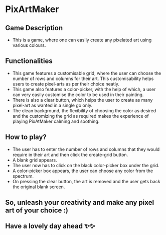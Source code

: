 # **PixArtMaker** 


## **Game Description**
<!-- add your game description here  -->
- This is a game, where one can easily create any pixelated art using various colours.

## **Functionalities**
<!-- add functionalities over here -->
- This game features a customisable grid, where the user can choose the number of rows and columns for their art. This customisability helps users to create pixel-arts as per their choice neatly.
- This game also features a color-picker, with the help of which, a user can very easily customise the color to be used in their painting.
- There is also a clear button, which helps the user to create as many pixel-art as wanted in a single go only.
- The clean background, the flexibility of choosing the color as desired and the customizing the grid as required makes the experience of playing PixAtMaker calming and soothing.

## **How to play?**
<!-- add the steps how to play games -->
- The user has to enter the number of rows and columns that they would require in their art and then click the create-grid button.
- A blank grid appears.
- The user now has to click on the black color-picker box under the grid.
- A color-picker box appears, the user can choose any color from the spectrum.
- On pressing the clear button, the art is removed and the user gets back the original blank screen.

## **So, unleash your creativity and make any pixel art of your choice :) <br> <br>  Have a lovely day ahead ✨✨**
